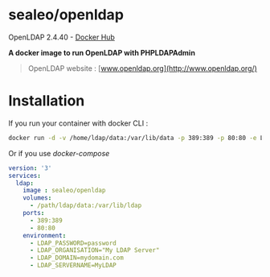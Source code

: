 # sealeo/openldap

[hub]: https://hub.docker.com/r/sealeo/openldap/

OpenLDAP 2.4.40 - [Docker Hub](https://hub.docker.com/r/sealeo/openldap/) 

**A docker image to run OpenLDAP with PHPLDAPAdmin**

> OpenLDAP website : [www.openldap.org](http://www.openldap.org/)

# Installation

If you run your container with docker CLI :
```bash
docker run -d -v /home/ldap/data:/var/lib/data -p 389:389 -p 80:80 -e LDAP_PASSWORD=password -e LDAP_ORGANISATION="My LDAP Server" -e LDAP_DOMAIN=mydomain.com -e LDAP_SERVERNAME=MyLDAP --name ldap sealeo/openldap
```

Or if you use *docker-compose*

```yaml
version: '3'
services:
  ldap:
    image : sealeo/openldap
    volumes:
      - /path/ldap/data:/var/lib/ldap
    ports:
      - 389:389
      - 80:80
    environment:
      - LDAP_PASSWORD=password
      - LDAP_ORGANISATION="My LDAP Server"
      - LDAP_DOMAIN=mydomain.com
      - LDAP_SERVERNAME=MyLDAP
```